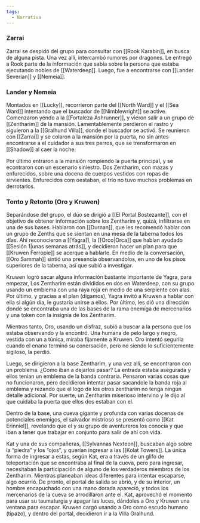 ```yaml
---
tags:
  - Narrativa
---
```

### Zarrai

Zarrai se despidó del grupo para consultar con [[Rook Karabin]], en busca de alguna pista. Una vez allí, intercambó rumores por dragones. Le entregó a Rook parte de la información que sabía sobre la persona que estaba ejecutando nobles de [[Waterdeep]]. Luego, fue a encontrarse con [[Lander Severian]] y [[Nemeia]].


### Lander y Nemeia

Montados en [[Lucky]], recorrieron parte del [[North Ward]] y el [[Sea Ward]] intentando que el buscador de [[Nimblewright]] se active. Comenzaron yendo a la [[Fortaleza Ashrunner]], y vieron salir a un grupo de [[Zentharim]] de la mansión. Lamentablemente perdieron el rastro y siguieron a la [[Gralhund Villa]], donde el buscador se activó. Se reunieron con [[Zarrai]] y se colaron a la mansión por la puerta, no sin antes encontrarse a el cuidador a sus tres perros, que se trensformaron en [[Shadow]] al caer la noche.

Por último entraron a la mansión rompiendo la puerta principal, y se econtraron con un escenario siniestro. Dos Zentharim, con mazas y enfurecidos, sobre una docena de cuerpos vestidos con ropas de sirvientes. Enfurecidos com oestaban, el trío no tuvo muchos problemas en derrotarlos.


### Tonto y Retonto (Oro y Kruwen)

Separándose del grupo, el dúo se dirigió a [[El Portal Bostezante]], con el objetivo de obtener información sobre los Zentharim y, quizá, infiltrarse en una de sus bases. Hablaron con [[Durnan]], que les recomendó hablar con un grupo de Zenths que se sientan en una mesa de la taberna todos los días. Ahí reconocieron a [[Yagra]], la [[Orco|Orca]] que habían ayudado [[Sesión 1|unas semanas atrás]], y decidieron hacer un plan para que [[Kruwen Ferropie]]  se acerque a hablarle. En medio de la conversación, [[Oro Sammah]] sintió una presencia observandolos, en uno de los pisos superiores de la taberna, así que subió a investigar.

Kruwen logró sacar alguna información bastante importante de Yagra, para empezar, Los Zentharim están divididos en dos en Waterdeep, con su grupo usando un emblema con una raya roja en medio de una serpiente con alas. Por último, y gracias a el plan (digamos), Yagra invitó a Kruwen a hablar con ella si algún día, le gustaría unirse a ellos. Por último, les dió una dirección donde se encontraba una de las bases de la rama enemiga de mercenarios y una token con la insignia de los Zentharim.

Mientras tanto, Oro, usando un disfraz, subió a buscar a la persona que los estaba observando y la encontró. Una humana de pelo largo y negro, vestida con un a túnica, miraba fijamente a Kruwen. Oro intentó segurila cuando el enano terminó su conersación, pero no siendo lo suficientemente sigiloso, la perdió.

Luego, se dirigieron a la base Zentharim, y una vez allí, se encontraron con un problema. ¿Como iban a dejarlos pasar? La entrada estaba asegurada y ellos tenían un emblema de la banda contraria. Pensaron varias cosas que no funcionaron, pero decidieron intentar pasar sacandole la banda roja al emblema y rezando que el logo de los otros zentharim no tenga ningún detalle adicional. Por suerte, un Zentharim miserioso intervino y le dijo al que cuidaba la puerta que ellos dos estaban con el.

Dentro de la base, una cueva gigante y profunda con varias docenas de potenciales enemigos, el salvador mistrioso se presentó como [[Kat Erinniel]], revelando que el y su grupo de aventureros los conocía y que iban a tener que trabajar en conjunto para salir de ahí con vida. 

Kat y una de sus compañeras, [[Sylvannas Nexteon]], buscaban algo sobre la “piedra” y los “ojos”, y querían ingresar a las [[Kolat Towers]]. La única forma de ingresar a estas, según Kat, era a través de un glifo de teleportación que se encontraba al final de la cueva, pero para ingresar, necesitaban la participación de alguno de los verdaderos miembros de los Zentharim. Mientras planeaban ideas diferentes para intentar escaparse, algo ocurrió. De pronto, el portal de salida se abrió, y de su interior, un hombre encapuchado con una mano dorada apareció, y todos los mercenarios de la cueva se arrodillaron ante el. Kat, aprovechó el momento para usar su taumaturgia y apagar las luces, dándoles a Oro y Kruwen una ventana para escapar. Kruwen cargó usando a Oro como escudo humano (tipazo), y dentro del portal, decidieron ir a la Villa Gralhund.